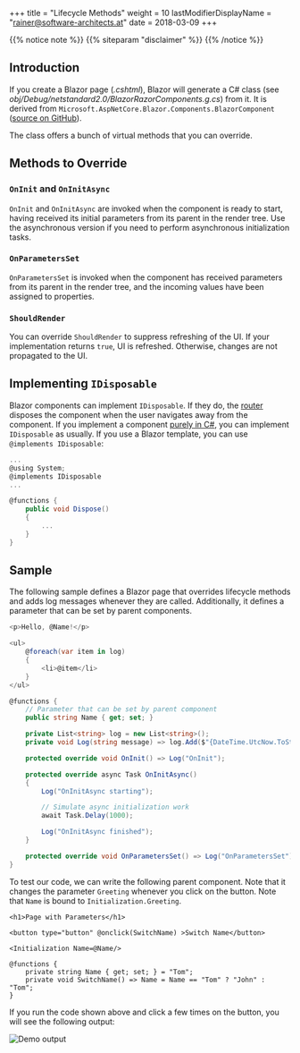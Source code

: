 +++
title = "Lifecycle Methods"
weight = 10
lastModifierDisplayName = "rainer@software-architects.at"
date = 2018-03-09
+++

{{% notice note %}}
{{% siteparam "disclaimer" %}}
{{% /notice %}}

## Introduction

If you create a Blazor page (*.cshtml*), Blazor will generate a C# class (see *obj/Debug/netstandard2.0/BlazorRazorComponents.g.cs*) from it. It is derived from `Microsoft.AspNetCore.Blazor.Components.BlazorComponent` ([source on GitHub](https://github.com/aspnet/Blazor/blob/dev/src/Microsoft.AspNetCore.Blazor/Components/BlazorComponent.cs)).

The class offers a bunch of virtual methods that you can override.

## Methods to Override

### `OnInit` and `OnInitAsync`

`OnInit` and `OnInitAsync` are invoked when the component is ready to start, having received its initial parameters from its parent in the render tree. Use the asynchronous version if you need to perform asynchronous initialization tasks.

### `OnParametersSet`

`OnParametersSet` is invoked when the component has received parameters from its parent in the render tree, and the incoming values have been assigned to properties.

### `ShouldRender`

You can override `ShouldRender` to suppress refreshing of the UI. If your implementation returns `true`, UI is refreshed. Otherwise, changes are not propagated to the UI.

## Implementing `IDisposable`

Blazor components can implement `IDisposable`. If they do, the [router](../router) disposes the component when the user navigates away from the component. If you implement a component [purely in C#](../dynamic-content/#dynamic-component), you can implement `IDisposable` as usually. If you use a Blazor template, you can use `@implements IDisposable`:

```cs
...
@using System;
@implements IDisposable
...

@functions {
    public void Dispose()
    {
        ...
    }
}
```

## Sample

The following sample defines a Blazor page that overrides lifecycle methods and adds log messages whenever they are called. Additionally, it defines a parameter that can be set by parent components.

```cs
<p>Hello, @Name!</p>

<ul>
    @foreach(var item in log)
    {
        <li>@item</li>
    }
</ul>

@functions {
    // Parameter that can be set by parent component
    public string Name { get; set; }

    private List<string> log = new List<string>();
    private void Log(string message) => log.Add($"{DateTime.UtcNow.ToString("O")} - {message}");

    protected override void OnInit() => Log("OnInit");

    protected override async Task OnInitAsync()
    {
        Log("OnInitAsync starting");

        // Simulate async initialization work
        await Task.Delay(1000);

        Log("OnInitAsync finished");
    }

    protected override void OnParametersSet() => Log("OnParametersSet");
}
```

To test our code, we can write the following parent component. Note that it changes the parameter `Greeting` whenever you click on the button. Note that `Name` is bound to `Initialization.Greeting`.

```
<h1>Page with Parameters</h1>

<button type="button" @onclick(SwitchName) >Switch Name</button>

<Initialization Name=@Name/>

@functions {
    private string Name { get; set; } = "Tom";
    private void SwitchName() => Name = Name == "Tom" ? "John" : "Tom";
}
```

If you run the code shown above and click a few times on the button, you will see the following output:

![Demo output](/images/pages/demo-lifecycle.png)
